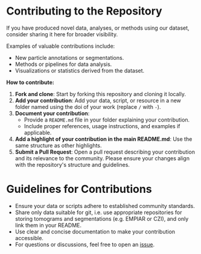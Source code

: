 # Contributing to the Repository

If you have produced novel data, analyses, or methods using our dataset, consider sharing it here for broader visibility.

Examples of valuable contributions include: 
  - New particle annotations or segmentations.
  - Methods or pipelines for data analysis.
  - Visualizations or statistics derived from the dataset.

**How to contribute:**

1. **Fork and clone**: Start by forking this repository and cloning it locally.
2. **Add your contribution**: Add your data, script, or resource in a new folder named using the doi of your work (replace `/` with `-`).
3. **Document your contribution**: 
   - Provide a `README.md` file in your folder explaining your contribution.
   - Include proper references, usage instructions, and examples if applicable.
4. **Add a highlight of your contribution in the main README.md**: Use the same structure as other highlights.
4. **Submit a Pull Request**: Open a pull request describing your contribution and its relevance to the community. Please ensure your changes align with the repository's structure and guidelines.

# Guidelines for Contributions

- Ensure your data or scripts adhere to established community standards.
- Share only data suitable for git, i.e. use appropriate repositories for storing tomograms and segmentations (e.g. EMPIAR or CZI), and only link them in your README.
- Use clear and concise documentation to make your contribution accessible.
- For questions or discussions, feel free to open an [issue](https://github.com/Chromatin-Structure-Rhythms-Lab/ChlamyAnnotations/issues).